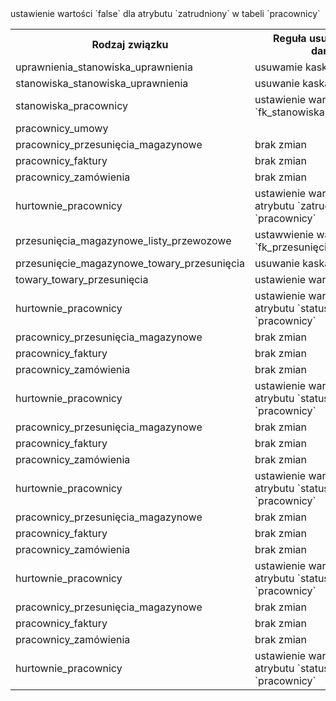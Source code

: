 <table>
    <tr>
        <th text-align: center>Rodzaj związku</th>
        <th text-align: center>Reguła usuwania z baz danych</th>
    </tr>
    <tr>
       <td text-align: center>uprawnienia_stanowiska_uprawnienia</td> 
       <td text-align: center>usuwamie kaskadowe</td> 
    </tr>
    <tr>
       <td text-align: center>stanowiska_stanowiska_uprawnienia
</td> 
       <td text-align: center>usuwanie kaskadowe</td> 
    </tr>
    <tr>
       <td text-align: center>stanowiska_pracownicy</td> 
       <td text-align: center>ustawienie wartości null dla `fk_stanowiska` </td> 
    </tr>
    <tr>
       <td text-align: center>pracownicy_umowy</td> 
       <td text-align: center></td>ustawienie wartości `false` dla atrybutu `zatrudniony` w tabeli `pracownicy`
    </tr>
    <tr>
       <td text-align: center>pracownicy_przesunięcia_magazynowe</td> 
       <td text-align: center>brak zmian</td> 
    </tr>
    <tr>
       <td text-align: center>pracownicy_faktury</td> 
       <td text-align: center>brak zmian</td> 
    </tr>
    <tr>
       <td text-align: center>pracownicy_zamówienia</td> 
       <td text-align: center>brak zmian</td> 
    </tr>
    <tr>
       <td text-align: center>hurtownie_pracownicy</td> 
       <td text-align: center>ustawienie wartości `null` dla atrybutu `zatrudniony` w tabeli `pracownicy`</td>
    </tr> 
    <tr>
       <td text-align: center>przesunięcia_magazynowe_listy_przewozowe</td> 
       <td text-align: center>ustawwienie wartości null dla `fk_przesunięcie_magazynowe`</td> 
    </tr>
    <tr>
       <td text-align: center>przesunięcie_magazynowe_towary_przesunięcia</td> 
       <td text-align: center>usuwanie kaskadowe</td> 
    </tr>
    <tr>
       <td text-align: center>towary_towary_przesunięcia</td> 
       <td text-align: center>ustawienie wartości false</td> 
    </tr>
    <tr>
       <td text-align: center>hurtownie_pracownicy</td> 
       <td text-align: center>ustawienie wartości `false` dla atrybutu `status` w tabeli `pracownicy`</td>
    </tr>
    <tr>
       <td text-align: center>pracownicy_przesunięcia_magazynowe</td> 
       <td text-align: center>brak zmian</td> 
    </tr>
    <tr>
       <td text-align: center>pracownicy_faktury</td> 
       <td text-align: center>brak zmian</td> 
    </tr>
    <tr>
       <td text-align: center>pracownicy_zamówienia</td> 
       <td text-align: center>brak zmian</td> 
    </tr>
    <tr>
       <td text-align: center>hurtownie_pracownicy</td> 
       <td text-align: center>ustawienie wartości `false` dla atrybutu `status` w tabeli `pracownicy`</td>
    </tr> 
    <tr>
       <td text-align: center>pracownicy_przesunięcia_magazynowe</td> 
       <td text-align: center>brak zmian</td> 
    </tr>
    <tr>
       <td text-align: center>pracownicy_faktury</td> 
       <td text-align: center>brak zmian</td> 
    </tr>
    <tr>
       <td text-align: center>pracownicy_zamówienia</td> 
       <td text-align: center>brak zmian</td> 
    </tr>
    <tr>
       <td text-align: center>hurtownie_pracownicy</td> 
       <td text-align: center>ustawienie wartości `false` dla atrybutu `status` w tabeli `pracownicy`</td>
    </tr> 
    <tr>
       <td text-align: center>pracownicy_przesunięcia_magazynowe</td> 
       <td text-align: center>brak zmian</td> 
    </tr>
    <tr>
       <td text-align: center>pracownicy_faktury</td> 
       <td text-align: center>brak zmian</td> 
    </tr>
    <tr>
       <td text-align: center>pracownicy_zamówienia</td> 
       <td text-align: center>brak zmian</td> 
    </tr>
    <tr>
       <td text-align: center>hurtownie_pracownicy</td> 
       <td text-align: center>ustawienie wartości `false` dla atrybutu `status` w tabeli `pracownicy`</td>
    </tr> 
    <tr>
       <td text-align: center>pracownicy_przesunięcia_magazynowe</td> 
       <td text-align: center>brak zmian</td> 
    </tr>
    <tr>
       <td text-align: center>pracownicy_faktury</td> 
       <td text-align: center>brak zmian</td> 
    </tr>
    <tr>
       <td text-align: center>pracownicy_zamówienia</td> 
       <td text-align: center>brak zmian</td> 
    </tr>
    <tr>
       <td text-align: center>hurtownie_pracownicy</td> 
       <td text-align: center>ustawienie wartości `false` dla atrybutu `status` w tabeli `pracownicy`</td>
    </tr> 
</table>